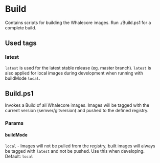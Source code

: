 # Build

Contains scripts for building the Whalecore images. Run ./Build.ps1 for a complete build.

## Used tags

### latest

`latest` is used for the latest stable release (eg. master branch). `latest` is also applied for local images during development when running with buildMode `local`.

## Build.ps1

Invokes a Build of all Whalecore images. Images will be tagged with the current version (semver/gitversion) and pushed to the defined registry.

### Params

#### buildMode

`local` - Images will not be pulled from the registry, built images will always be tagged with `latest` and not be pushed. Use this when developing.
Default: `local`